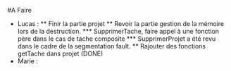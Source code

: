 #A Faire
* Lucas : 
	** Finir la partie projet
	** Revoir la partie gestion de la mémoire lors de la destruction. 
		*** SupprimerTache, faire appel à une fonction père dans le cas de tache composite
		*** SupprimerProjet a été revu dans le cadre de la segmentation fault.
	** Rajouter des fonctions getTache dans projet (DONE)
* Marie :